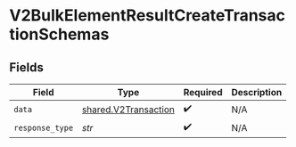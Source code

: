 # V2BulkElementResultCreateTransactionSchemas


## Fields

| Field                                                        | Type                                                         | Required                                                     | Description                                                  |
| ------------------------------------------------------------ | ------------------------------------------------------------ | ------------------------------------------------------------ | ------------------------------------------------------------ |
| `data`                                                       | [shared.V2Transaction](../../models/shared/v2transaction.md) | :heavy_check_mark:                                           | N/A                                                          |
| `response_type`                                              | *str*                                                        | :heavy_check_mark:                                           | N/A                                                          |